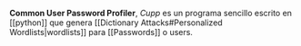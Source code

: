 **Common User Password Profiler**, *Cupp* es un programa sencillo escrito en [[python]] que genera [[Dictionary Attacks#Personalized Wordlists|wordlists]] para [[Passwords]] o users.